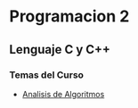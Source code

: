 # Programacion 2

## Lenguaje C y C++

### Temas del Curso
- [Analisis de Algoritmos](#analisis-de-algoritmos)

